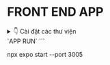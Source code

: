 # FRONT END APP
<details>
  <summary>👇 Cài đặt các thư viện </summary> <br>

`THƯ VIỆN LIÊN QUAN ĐẾN NAVIGATION`
```

npm install @react-navigation/bottom-tabs @react-navigation/stack

```

```

npm install react-native-elements react-native-popup-menu

```

```

npm install react-native-gesture-handler@2.14.0 expo@~50.0.14 react-native@0.73.6

```
`THƯ VIỆN LIÊN QUAN ĐẾN LINEAR-GRADIENT`
```

npm install react-native-linear-gradient

```
`THƯ VIỆN LIÊN QUAN ĐẾN CAMERA VÀ QR`
```

npm install react-native-camera react-native-qrcode-scanner react-native-camera expo-barcode-scanner expo-camera

```

```

npm install @react-native-camera/core @react-native-camera/react-native-camera

```

```

npm install react-native-keyboard-aware-scrollview --save

```
`THƯ VIỆN LIÊN QUAN ĐẾN XÁC THỰC`
```

npm install expo-firebase-core

```
</details>
`APP RUN`
```

npx expo start --port 3005

```

